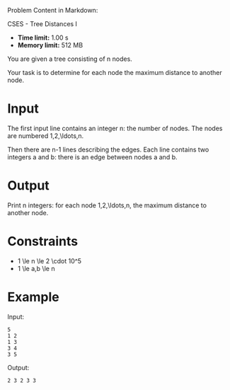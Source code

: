 Problem Content in Markdown:


CSES \- Tree Distances I




* **Time limit:** 1\.00 s
* **Memory limit:** 512 MB




You are given a tree consisting of n nodes.


Your task is to determine for each node the maximum distance to another node.


Input
=====


The first input line contains an integer n: the number of nodes. The nodes are numbered 1,2,\\ldots,n.


Then there are n\-1 lines describing the edges. Each line contains two integers a and b: there is an edge between nodes a and b.


Output
======


Print n integers: for each node 1,2,\\ldots,n, the maximum distance to another node.


Constraints
===========


* 1 \\le n \\le 2 \\cdot 10^5
* 1 \\le a,b \\le n


Example
=======


Input:



```
5
1 2
1 3
3 4
3 5

```

Output:



```
2 3 2 3 3

```
 
